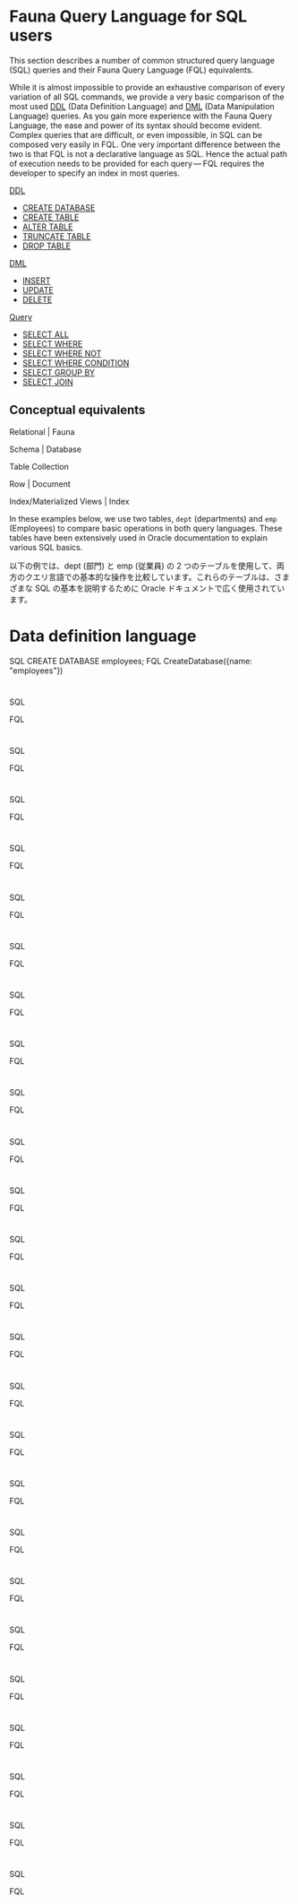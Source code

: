 # Fauna Query Language for SQL users

This section describes a number of common structured query language (SQL) queries and their Fauna Query Language (FQL) equivalents.

While it is almost impossible to provide an exhaustive comparison of every variation of all SQL commands, we provide a very basic comparison of the most used [DDL](#data-definition-language) (Data Definition Language) and [DML](#data-manipulation-language) (Data Manipulation Language) queries. As you gain more experience with the Fauna Query Language, the ease and power of its syntax should become evident. Complex queries that are difficult, or even impossible, in SQL can be composed very easily in FQL. One very important difference between the two is that FQL is not a declarative language as SQL. Hence the actual path of execution needs to be provided for each query — FQL requires the developer to specify an index in most queries.

[DDL](#data-definition-language)

- [CREATE DATABASE](#create-database)
- [CREATE TABLE](#create-table)
- [ALTER TABLE](#alter-table)
- [TRUNCATE TABLE](#truncate-table)
- [DROP TABLE](#drop-table)

[DML](#data-manipulation-language)

- [INSERT](#insert)
- [UPDATE](#update)
- [DELETE](#delete)

[Query](#query)

- [SELECT ALL](#select-all)
- [SELECT WHERE](#select-where)
- [SELECT WHERE NOT](#select-not)
- [SELECT WHERE CONDITION](#select-condition)
- [SELECT GROUP BY](#select-groupby)
- [SELECT JOIN](#join)

## [](#conceptual-equivalents)Conceptual equivalents

Relational | Fauna

Schema | Database

Table Collection

Row | Document

Index/Materialized Views | Index

In these examples below, we use two tables, `dept` (departments) and `emp` (Employees) to compare basic operations in both query languages. These tables have been extensively used in Oracle documentation to explain various SQL basics.

以下の例では、dept (部門) と emp (従業員) の 2 つのテーブルを使用して、両方のクエリ言語での基本的な操作を比較しています。これらのテーブルは、さまざまな SQL の基本を説明するために Oracle ドキュメントで広く使用されています。

# Data definition language

SQL
CREATE DATABASE employees;
FQL
CreateDatabase({name: "employees"})

#

SQL

FQL

#

SQL

FQL

#

SQL

FQL

#

SQL

FQL

#

SQL

FQL

#

SQL

FQL

#

SQL

FQL

#

SQL

FQL

#

SQL

FQL

#

SQL

FQL

#

SQL

FQL

#

SQL

FQL

#

SQL

FQL

#

SQL

FQL

#

SQL

FQL

#

SQL

FQL

#

SQL

FQL

#

SQL

FQL

#

SQL

FQL

#

SQL

FQL

#

SQL

FQL

#

SQL

FQL

#

SQL

FQL

#

SQL

FQL

#

SQL

FQL
